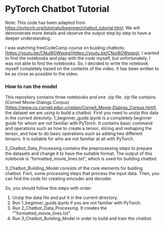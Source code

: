 # PyTorch Chatbot Tutorial

Note: This code has been adapted from https://pytorch.org/tutorials/beginner/chatbot_tutorial.html. We will demonstrate more details and observe the output step by step to have a deeper understanding.

I was watching freeCodeCamp course on buiding chatbots: [https://youtu.be/CNuI8OWsppg](https://youtu.be/CNuI8OWsppg). I wanted to find the 
notebooks and play with the code myself, but unfortunately, I was not able to find the notebooks. So, I decided to write the notebook myself completely based on the contents of the video. It has been written to be as close as possible to the video.

### How to run the model
This repository contains three notebooks and one .zip file. zip file contains (Cornell Movie-Dialogs Corpus)[https://www.cs.cornell.edu/~cristian/Cornell_Movie-Dialogs_Corpus.html], the dataset we are using to build a chatbot. First you need to unzip this data in the current directoty.
1_beginner_guide.ipynb is a completely beginner guide for whom are not familiar with PyTorch. It contains basic command and operations such as how to create a tensor, slicing and reshaping the tensor, and how to do basic operations such as adding two different tensors. It is suitable for who are not familiar at all with PyTorch.

2_Chatbot_Data_Processing contains the preprocessing steps to prepare the datasets and change it to have the suitable format. The output of this notebook is "formatted_movie_lines.txt", which is used for building chatbot.

3_Chatbot_Building_Model consists of the core elements for bulding chatbot. Fisrt, some processing steps that process the input data. Then, you can find the code for creating emcoder and decoder. 

So, you should follow this steps with order:
1. Unzip the data file and put it in the current directory.
2. Run 1_beginner_guide.ipynb if you are not familiar with PyTorch.
3. Run 2_Chatbot_Data_Processing. It creates the ""formatted_movie_lines.txt".
4. Run 3_Chatbot_Building_Model in order to build and train the chatbot.
